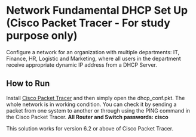 # Network Fundamental DHCP Set Up (Cisco Packet Tracer - For study purpose only)
Configure a network for an organization with multiple departments: IT, Finance, HR, Logistic and Marketing, where all users in the department receive appropriate dynamic IP address from a DHCP Server.

## How to Run
Install [Cisco Packet Tracer](https://www.netacad.com/courses/packet-tracer) and then simply open the dhcp_conf.pkt. The whole network is in working condition. You can check it by sending a packet from one system to another or through using the PING command in the Cisco Packet Tracer.
**All Router and Switch passwords: cisco**

This solution works for version 6.2 or above of Cisco Packet Tracer.
